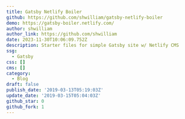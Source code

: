 ```yaml
---
title: Gatsby Netlify Boiler
github: https://github.com/shwilliam/gatsby-netlify-boiler
demo: https://gatsby-boiler.netlify.com/
author: shwilliam
author_link: https://github.com/shwilliam
date: 2023-11-30T10:06:09.752Z
description: Starter files for simple Gatsby site w/ Netlify CMS
ssg:
  - Gatsby
css: []
cms: []
category:
  - Blog
draft: false
publish_date: '2019-03-13T05:19:03Z'
update_date: '2019-03-15T05:04:03Z'
github_star: 0
github_fork: 1
---
```

